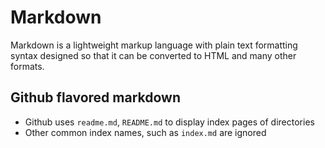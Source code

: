 # Markdown

Markdown is a lightweight markup language with plain text formatting syntax designed so that it can be converted to HTML and many other formats.

## Github flavored markdown
*  Github uses `readme.md`, `README.md` to display index pages of directories
*  Other common index names, such as `index.md` are ignored

